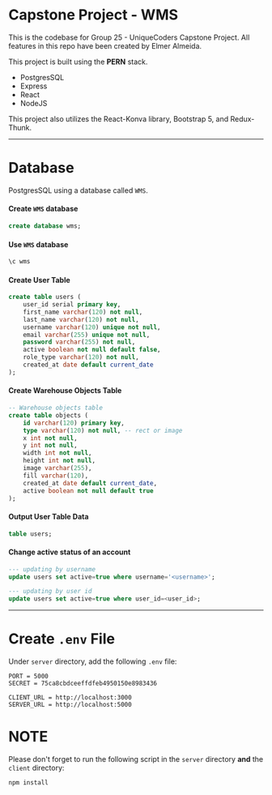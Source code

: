 # Capstone Project - WMS

This is the codebase for Group 25 - UniqueCoders Capstone Project. All features in this repo have been created by Elmer Almeida.

This project is built using the **PERN** stack.

-   PostgresSQL
-   Express
-   React
-   NodeJS

This project also utilizes the React-Konva library, Bootstrap 5, and Redux-Thunk.

---

# Database

PostgresSQL using a database called `WMS`.

#### Create `WMS` database

```sql
create database wms;
```

#### Use `WMS` database

```sql
\c wms
```

#### Create User Table

```sql
create table users (
    user_id serial primary key,
    first_name varchar(120) not null,
    last_name varchar(120) not null,
    username varchar(120) unique not null,
    email varchar(255) unique not null,
    password varchar(255) not null,
    active boolean not null default false,
    role_type varchar(120) not null,
    created_at date default current_date
);
```

#### Create Warehouse Objects Table

```sql
-- Warehouse objects table
create table objects (
    id varchar(120) primary key,
    type varchar(120) not null, -- rect or image
    x int not null,
    y int not null,
    width int not null,
    height int not null,
    image varchar(255),
    fill varchar(120),
    created_at date default current_date,
    active boolean not null default true
);
```

#### Output User Table Data

```sql
table users;
```

#### Change active status of an account

```sql
--- updating by username
update users set active=true where username='<username>';

--- updating by user id
update users set active=true where user_id=<user_id>;
```

---

# Create `.env` File

Under `server` directory, add the following `.env` file:

```env
PORT = 5000
SECRET = 75ca8cbdceeffdfeb4950150e8983436

CLIENT_URL = http://localhost:3000
SERVER_URL = http://localhost:5000
```

# NOTE

Please don't forget to run the following script in the `server` directory **and** the `client` directory:

```sh
npm install
```
